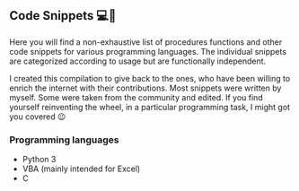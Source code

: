 ## Code Snippets :computer::monkey:

Here you will find a non-exhaustive list of procedures functions and other code snippets for various programming languages. The individual snippets are categorized according to usage but are functionally independent.

I created this compilation to give back to the ones, who have been willing to enrich the internet with their contributions. Most snippets were written by myself. Some were taken from the community and edited. If you find yourself reinventing the wheel, in a particular programming task, I might got you covered :wink:

### Programming languages
- Python 3
- VBA (mainly intended for Excel)
- C
